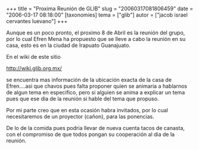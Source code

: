 +++
title = "Proxima Reunión de GLIB"
slug = "20060317081806459"
date = "2006-03-17 08:18:00"
[taxonomies]
tema = ["glib"]
autor = ["jacob israel cervantes luevano"]
+++

Aunque es un poco pronto, el proximo 8 de Abril es la reunión del grupo,
por lo cual Efren Mena ha propuesto que se lleve a cabo la reunión en su
casa, esto es en la ciudad de Irapuato Guanajuato.

En el wiki de este sitio

<a href="http://wiki.glib.org.mx/">http://wiki.glib.org.mx/</a>

se encuentra mas información de la ubicación exacta de la casa de
Efren….asi que chavos pues falta proponer quien se animaria a hablarnos
de algun tema en especifico, pero si alguien se anima a explicar un tema
pues que ese dia de la reunión si hable del tema que propuso.

Por mi parte creo que en esta ocasión habra invitados, por lo cual
necesitaremos de un proyector (cañon), para las ponencias.

De lo de la comida pues podria llevar de nueva cuenta tacos de canasta,
con el compromiso de que todos pongan su cooperación al dia de la
reunión.

